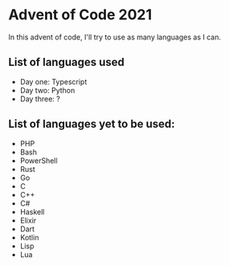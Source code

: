 # Advent of Code 2021

In this advent of code, I'll try to use as many languages as I can.

## List of languages used

- Day one: Typescript
- Day two: Python
- Day three: ?

## List of languages yet to be used:

- PHP
- Bash
- PowerShell
- Rust
- Go
- C
- C++
- C#
- Haskell
- Elixir
- Dart
- Kotlin
- Lisp
- Lua